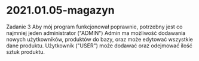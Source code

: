 # 2021.01.05-magazyn
Zadanie 3
Aby mój program funkcjonował poprawnie, potrzebny jest co najmniej jeden administrator ("ADMIN") 
Admin ma możliwość dodawania nowych użytkowników, produktów do bazy, oraz może edytować wszystkie dane produktu.
Użytkownik ("USER") może dodawać oraz odejmować ilość sztuk produktu.
